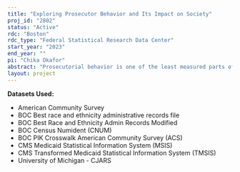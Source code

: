 ```yaml
---
title: "Exploring Prosecutor Behavior and Its Impact on Society"
proj_id: "2802"
status: "Active"
rdc: "Boston"
rdc_type: "Federal Statistical Research Data Center"
start_year: "2023"
end_year: ""
pi: "Chika Okafor"
abstract: "Prosecutorial behavior is one of the least measured parts of the criminal justice system, and perhaps the most consequential.  And it is impossible to study prosecutors without evaluating their incentives, and one of those is election cycles.  As such, I will investigate how voter preferences, the general public, and the political process affects the decisions of local prosecutors (called district attorneys (DAs) in this proposal), how this relationship has contributed to the emergence of mass incarceration, and how the severity of DA sentencing affects both individual prisoner (e.g., length of time in prison, educational attainment, income) and broader societal outcomes (e.g., unemployment levels, crime levels, economic well-being). Most DAs are elected officials, which suggests the public opinion may impact decision-making.  The decision on whether to charge an individual, on what charges to file, on whether to drop a case, on whether to offer a plea bargain, and on the specific terms of the plea offer remains an unreviewable power of local prosecutors. This project thus represents one of the first comprehensive research agendas in the Economics literature that centers the role and influence of district attorneys and advances our understanding of their decision-making.  I will utilize my independently constructed and novel dataset detailing the political careers of DAs--and will use Criminal Justice Administrative Records (CJARS) data --to determine criminal sentencing outcomes of the accused. I will incorporate other restricted census data (including ACS, Numident, MSIS, and Bestrace) to infer causal relationships between the severity of prosecution and outcomes on society"
layout: project
---
```


**Datasets Used:**

  - American Community Survey 
  - BOC Best race and ethnicity administrative records file 
  - BOC Best Race and Ethnicity Admin Records Modified 
  - BOC Census Numident (CNUM) 
  - BOC PIK Crosswalk American Community Survey (ACS) 
  - CMS Medicaid Statistical Information System (MSIS) 
  - CMS Transformed Medicaid Statistical Information System (TMSIS) 
  - University of Michigan - CJARS 

